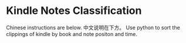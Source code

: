 # Kindle Notes Classification
Chinese instructions are below.
中文说明在下方。
Use python to sort the clippings of kindle by book and note positon and time.

